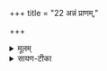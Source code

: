 +++
title = "22 अन्नं प्राणम्,"

+++


<details><summary>मूलम्</summary>

अन्न॑म्प्रा॒णमन्न॑मपा॒नमा॑हुः ।  
अन्न॑म्मृ॒त्युन्तमु॑ जी॒वातु॑माहुः ।  
अन्न॑म्ब्र॒ह्माणो॑ ज॒रसव्ँ॑वदन्ति ।  
अन्न॑माहुᳶ प्र॒जन॑नम्प्र॒जाना॑म् ।
</details>

<details><summary>सायण-टीका</summary>

सर्वव्यवहारकारणत्वादस्यान्नस्य माहात्म्यमविवादम् । तत्कथमिति तदुच्यते - योयं प्राणवायुरूर्ध्वं संचरति यश्चापानवायुरधः संचरति तावुभावन्नजन्यबलादेव संचरतः । अतस्तयोरन्नात्मकत्वमाहुः । रसवैषम्येण व्याधिद्वारा मारकत्वादन्नं मृत्युमाहुः । तमेवान्नदेवं जीवातुं जीवनौषधमाहुः । तच्च लोके प्रसिद्धम् । ब्रह्माणः आयुर्वेदशास्त्राभिज्ञा ब्राह्मणाः अन्नमेव जरसं वदन्ति जराहेतुमाहुः । केनचिदाहारविशेषण सहसा अतिपलितत्वप्राप्तिरित्यायुर्वेदप्रसिद्धिः । अन्नमेवेन्द्रियवृद्धिद्वारा प्रजानां प्रजननं उत्पादकमाहुः ॥
</details>